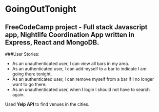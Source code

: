 # GoingOutTonight

## FreeCodeCamp project - Full stack Javascript app, Nightlife Coordination App written in Express, React and MongoDB.

###User Stories: 
- As an unauthenticated user, I can view all bars in my area.
- As an authenticated user, I can add myself to a bar to indicate I am going there tonight.
- As an authenticated user, I can remove myself from a bar if I no longer want to go there.
- As an unauthenticated user, when I login I should not have to search again.

Used **Yelp API** to find venues in the cities.
